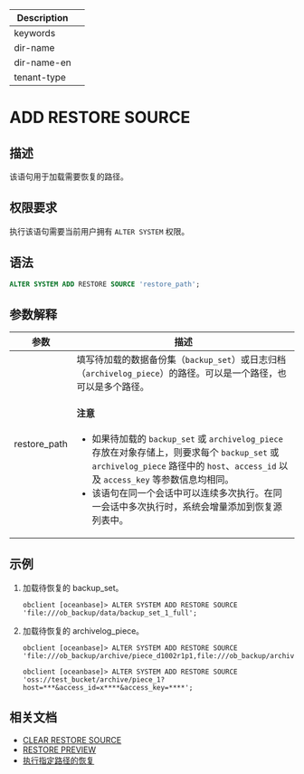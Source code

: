 | Description   |                 |
|---------------|-----------------|
| keywords      |                 |
| dir-name      |                 |
| dir-name-en   |                 |
| tenant-type   |                 |

# ADD RESTORE SOURCE

## 描述

该语句用于加载需要恢复的路径。

## 权限要求

执行该语句需要当前用户拥有 `ALTER SYSTEM` 权限。

## 语法

```sql
ALTER SYSTEM ADD RESTORE SOURCE 'restore_path';
```

## 参数解释

|              **参数**       |                     **描述**                       |
|-----------------------------|----------------------------------------------------|
| restore_path                | 填写待加载的数据备份集（`backup_set`）或日志归档（`archivelog_piece`）的路径。可以是一个路径，也可以是多个路径。 <main id="notice" type='notice'><h4>注意</h4><p><ul><li>如果待加载的 <code>backup_set</code> 或 <code>archivelog_piece</code> 存放在对象存储上，则要求每个 <code>backup_set</code> 或 <code>archivelog_piece</code> 路径中的 <code>host</code>、<code>access_id</code> 以及 <code>access_key</code> 等参数信息均相同。</li><li>该语句在同一个会话中可以连续多次执行。在同一会话中多次执行时，系统会增量添加到恢复源列表中。</li></ul></p></main>|

## 示例

1. 加载待恢复的 backup_set。

    ```shell
    obclient [oceanbase]> ALTER SYSTEM ADD RESTORE SOURCE 'file:///ob_backup/data/backup_set_1_full';
    ```

2. 加载待恢复的 archivelog_piece。

    ```shell
    obclient [oceanbase]> ALTER SYSTEM ADD RESTORE SOURCE 'file:///ob_backup/archive/piece_d1002r1p1,file:///ob_backup/archive/piece_d1002r1p2';
    ```

    ```shell
    obclient [oceanbase]> ALTER SYSTEM ADD RESTORE SOURCE 'oss://test_bucket/archive/piece_1?host=***&access_id=x****&access_key=****';
    ```

## 相关文档

* [CLEAR RESTORE SOURCE](1250.clear-restore-source.md)
* [RESTORE PREVIEW](3350.restore-preview.md)
* [执行指定路径的恢复](../../../../../600.manage/600.backup-and-recovery/600.restore-data/260.initiate-the-specified-path-restore.md)
